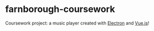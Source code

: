 # farnborough-coursework

Coursework project: a music player created with
[Electron](https://github.com/electron/electron)
and
[Vue.js](https://vuejs.org/)!